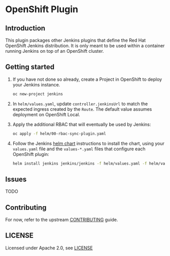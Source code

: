 # OpenShift Plugin

## Introduction

This plugin packages other Jenkins plugins that define the Red Hat OpenShift Jenkins distribution.
It is only meant to be used within a container running Jenkins on top of an OpenShift cluster.

## Getting started

1. If you have not done so already, create a Project in OpenShift to deploy your Jenkins instance.

   ```sh
   oc new-project jenkins
   ```

2. In `helm/values.yaml`, update `controller.jenkinsUrl` to match the expected ingress created by
   the `Route`. The default value assumes deployment on OpenShift Local.

3. Apply the additional RBAC that will eventually be used by Jenkins:

   ```sh
   oc apply -f helm/00-rbac-sync-plugin.yaml
   ```

4. Follow the Jenkins [helm chart](https://github.com/jenkinsci/helm-charts) instructions to
   install the chart, using your `values.yaml` file and the `values-*.yaml` files that configure
   each OpenShift plugin:

   ```sh
   helm install jenkins jenkins/jenkins -f helm/values.yaml -f helm/values-login.yaml -f helm/values-client.yaml
   ```

## Issues

TODO

## Contributing

For now, refer to the upstream [CONTRIBUTING](https://github.com/jenkinsci/.github/blob/master/CONTRIBUTING.md) guide.

## LICENSE

Licensed under Apache 2.0, see [LICENSE](LICENSE)

